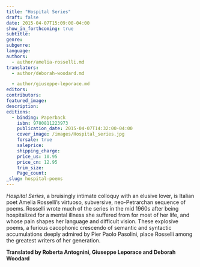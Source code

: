 ```yaml
---
title: "Hospital Series"
draft: false
date: 2015-04-07T15:09:00-04:00
show_in_forthcoming: true
subtitle:
genre:
subgenre:
language:
authors:
  - author/amelia-rosselli.md
translators:
  - author/deborah-woodard.md

  - author/giuseppe-leporace.md
editors:
contributors:
featured_image:
description:
editions:
  - binding: Paperback
    isbn: 9780811223973
    publication_date: 2015-04-07T14:32:00-04:00
    cover_image: /images/Hospital_series.jpg
    forsale: true
    saleprice:
    shipping_charge:
    price_us: 10.95
    price_cn: 12.95
    trim_size:
    Page_count:
_slug: hospital-poems
---
```


_Hospital Series_, a bruisingly intimate colloquy with an elusive lover, is Italian poet Amelia Rosselli’s virtuoso, subversive, neo-Petrarchan sequence of poems. Rosselli wrote much of the series in the mid 1960s after being hospitalized for a mental illness she suffered from for most of her life, and whose pain shapes her language and difficult vision. These explosive poems, a furious cacophonic crescendo of semantic and syntactic accumulations deeply admired by Pier Paolo Pasolini, place Rosselli among the greatest writers of her generation.

**Translated by Roberta Antognini, Giuseppe Leporace and Deborah Woodard**

